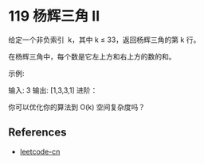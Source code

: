 # 119 杨辉三角 II

给定一个非负索引  k，其中 k ≤ 33，返回杨辉三角的第 k 行。

在杨辉三角中，每个数是它左上方和右上方的数的和。

示例:

输入: 3
输出: [1,3,3,1]
进阶：

你可以优化你的算法到 O(k) 空间复杂度吗？

## References

- [leetcode-cn](https://leetcode-cn.com/problems/pascals-triangle-ii)
